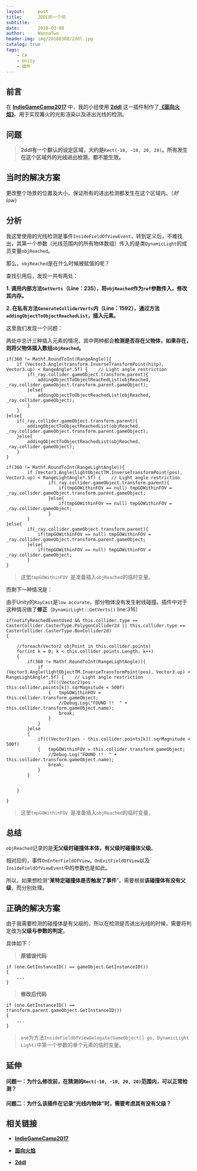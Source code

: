 ```yaml
---
layout:     post
title:      2DDL的一个坑
subtitle:   
date:       2018-03-08
author:     WannaTwo
header-img: img/20180308/2ddl.jpg
catalog: true
tags:
    - C#
    - Unity
    - 插件
---
```


## 前言

在 [**IndieGameCamp2017**](https://www.g-cores.com/articles/94199) 中，我的小组使用 [**2ddl**](https://assetstore.unity.com/packages/tools/particles-effects/2ddl-pro-2d-dynamic-lights-and-shadows-25933) 这一插件制作了[**《面向火焰》**](https://www.taptap.com/app/71082)。用于实现篝火的光影渲染以及进出光线的检测。

## 问题

> **2ddl有一个默认的设定区域，大约是`Rect(-10, -10, 20, 20)`。所有发生在这个区域外的光线进出检测，都不能生效。**

## 当时的解决方案

更改整个场景的位置及大小，保证所有的进出检测都发生在这个区域内。（*好low*）

## 分析

我这里使用的光线检测是事件`InsideFieldOfViewEvent`，转到定义后，不难找出，其第一个参数（光线范围内的所有物体数组）传入的是类`DynamicLight`的成员变量`objReached`。

那么，`objReached`是在什么时候被赋值的呢？

查找引用后，发现一共有两处：

**1. 调用内部方法`GetVerts`（Line：235），将`objReached`作为`ref`参数传入，修改其内存。**

**2. 在私有方法`GenerateColliderVerts`内（Line：1592），通过方法`addingObjectToObjectReachedList`，插入元素。**

这里我们发现一个问题：

两处中总计三种插入元素的情况，其中两种都会**检测是否存在父物体，如果存在，则将父物体插入数组`objReached`。**

```
if(360 != Mathf.RoundToInt(RangeAngle)){ 
	if (Vector3.Angle(transform.InverseTransformPoint(hitp), Vector3.up) < RangeAngle*.5f) {	// Light angle restriction
		if(_ray.collider.gameObject.transform.parent){
			addingObjectToObjectReachedList(objReached, _ray.collider.gameObject.transform.parent.gameObject);
		}else{
			addingObjectToObjectReachedList(objReached, _ray.collider.gameObject);
		}
	}
}else{
	if(_ray.collider.gameObject.transform.parent){
		addingObjectToObjectReachedList(objReached, _ray.collider.gameObject.transform.parent.gameObject);
	}else{
		addingObjectToObjectReachedList(objReached, _ray.collider.gameObject);
	}
}
```

```
if(360 != Mathf.RoundToInt(RangeLightAngle)){ 
		if (Vector3.Angle(lightObjectTM.InverseTransformPoint(pos), Vector3.up) < RangeLightAngle*.5f) {	// Light angle restriction
				if(_ray.collider.gameObject.transform.parent){
					if(tmpGOWithinFOV == null) tmpGOWithinFOV = _ray.collider.gameObject.transform.parent.gameObject;
				}else{
					if(tmpGOWithinFOV == null) tmpGOWithinFOV = _ray.collider.gameObject;
				}
		}
}else{
		if(_ray.collider.gameObject.transform.parent){
			if(tmpGOWithinFOV == null) tmpGOWithinFOV = _ray.collider.gameObject.transform.parent.gameObject;
		}else{
			if(tmpGOWithinFOV == null) tmpGOWithinFOV = _ray.collider.gameObject;
		}
}
```

> 这里`tmpGOWithinFOV `是准备插入`objReached`的临时变量。

而剩下一种情况是：

由于Unity的`RayCast`是`low accurate`，部分物体没有发生射线碰撞。插件中对于这种情况做了**修正**（`DynamicLight::GetVerts()` line:316）

```
if(notifyReachedEventUsed && this.collider.type == CasterCollider.CasterType.PolygonCollider2d || this.collider.type == CasterCollider.CasterType.BoxCollider2d)
{

	//foreach(Vector2 objPoint in this.collider.points)
	for(int k = 0; k < this.collider.points.Length; k++)
	{
		if(360 != Mathf.RoundToInt(RangeLightAngle)){ 
			if (Vector3.Angle(lightObjectTM.InverseTransformPoint(pos), Vector3.up) < RangeLightAngle*.5f) {	// Light angle restriction
				if(((Vector2)pos - this.collider.points[k]).sqrMagnitude < 500f)
				{	tmpGOWithinFOV = this.collider.transform.gameObject;
					//Debug.Log("FOUND !!  " + this.collider.transform.gameObject.name);
					break;
				}
			}
		}else
		{
			if(((Vector2)pos - this.collider.points[k]).sqrMagnitude < 500f)
			{	tmpGOWithinFOV = this.collider.transform.gameObject;
				//Debug.Log("FOUND !!  " + this.collider.transform.gameObject.name);
				break;
			}
		}


	}

}
```

> 这里`tmpGOWithinFOV `是准备插入`objReached`的临时变量。

## 总结

`objReached`记录的是**无父级时碰撞体本体，有父级时碰撞体父级**。

相对应的，事件`OnEnterFieldOfView`，`OnExitFieldOfView`以及`InsideFieldOfViewEvent`中的参数也是如此。

所以，如果想检测“**某特定碰撞体是否触发了事件**”，需要根据**该碰撞体有没有父级**，而分别处理。

## 正确的解决方案

由于我需要检测的碰撞体是有父级的，所以在检测是否进出光线的时候，需要将判定改为**父级与参数的判定**。

具体如下：

> **原错误代码**

```
if (one.GetInstanceID() == gameObject.GetInstanceID())
{
	...
}
```

> **修改后代码**

```
if (one.GetInstanceID() == transform.parent.gameObject.GetInstanceID())
{
	...
}
```

> `one`为方法`InsideFieldOfViewDelegate(GameObject[] go, DynamicLight Light)`中第一个参数的单个元素的临时变量。

## 延伸

#### 问题一：为什么修改前，在猜测的`Rect(-10, -10, 20, 20)`范围内，可以正常检测？

#### 问题二：为什么该插件在记录“光线内物体”时，需要考虑其有没有父级？

## 相关链接

- [**IndieGameCamp2017**](https://www.g-cores.com/articles/94199)

- [**面向火焰**](https://www.taptap.com/app/71082)

- [**2ddl**](https://assetstore.unity.com/packages/tools/particles-effects/2ddl-pro-2d-dynamic-lights-and-shadows-25933)